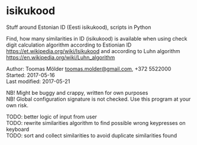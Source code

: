 # isikukood
Stuff around Estonian ID (Eesti isikukood), scripts in Python

Find, how many similarities in ID (isikukood) is available when using check digit calculation algorithm
according to Estionian ID https://et.wikipedia.org/wiki/Isikukood and
according to Luhn algorithm https://en.wikipedia.org/wiki/Luhn_algorithm
 
Author: Toomas Mölder <toomas.molder@gmail.com>, +372 5522000  
Started: 2017-05-16  
Last modified: 2017-05-21  

NB! Might be buggy and crappy, written for own purposes  
NB! Global configuration signature is not checked. Use this program at your own risk.  

TODO: better logic of input from user  
TODO: rewrite similarities algorithm to find possible wrong keypresses on keyboard  
TODO: sort and collect similarities to avoid duplicate similarities found  
